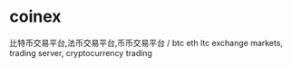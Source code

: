 # coinex
比特币交易平台,法币交易平台,币币交易平台 / btc eth ltc exchange markets, trading server, cryptocurrency trading
